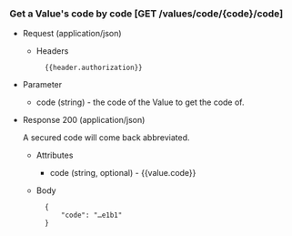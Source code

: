 ### Get a Value's code by code [GET /values/code/{code}/code]

+ Request (application/json)
    + Headers
    
            {{header.authorization}}

+ Parameter
    + code (string) - the code of the Value to get the code of.

+ Response 200 (application/json)

    A secured code will come back abbreviated.

    + Attributes
        + code (string, optional) - {{value.code}}

    + Body

            {
                "code": "…e1b1"
            }
